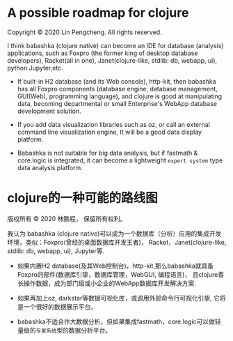 # A possible roadmap for clojure

Copyright © 2020 Lin Pengcheng. All rights reserved.

I think babashka  (clojure native) can become an IDE for database (analysis) applications, 
such as Foxpro (the former king of desktop database developers), Racket(all in one), 
Janet(clojure-like, stdlib: db, webapp, ui), python Jupyter,etc.

- If built-in H2 database (and its Web console), http-kit, then babashka has all 
  Foxpro components (database engine, database management, GUI(Web), programming language),
  and clojure is good at manipulating data, becoming departmental or small Enterprise's 
  WebApp database development solution.

- If you add data visualization libraries such as oz, or call an external command line visualization engine,
  It will be a good data display platform.

- Babashka is not suitable for big data analysis, but if fastmath & core.logic is integrated, it can become
  a lightweight `expert system` type data analysis platform.


# clojure的一种可能的路线图

版权所有 © 2020 林鹏程， 保留所有权利。

我认为 babashka (clojure native)可以成为一个数据库（分析）应用的集成开发环境，类似：Foxpro(曾经的桌面数据库开发王者)， 
Racket，Janet(clojure-like, stdlib: db, webapp, ui), Jupyter等.

- 如果内置H2 database(及其Web控制台)，http-kit,那么babashka就具备Foxpro的部件(数据库引挚，数据库管理，WebGUI, 编程语言)，
  且clojure善长操作数据，成为部门级或小企业的WebApp数据库开发解决方案.

- 如果再加上oz, darkstar等数据可视化库，或调用外部命令行可视化引挚, 它将是一个很好的数据展示平台。

- babashka不适合作大数据分析，但如果集成fastmath，core.logic可以做轻量级的`专家系统`型的数据分析平台。

